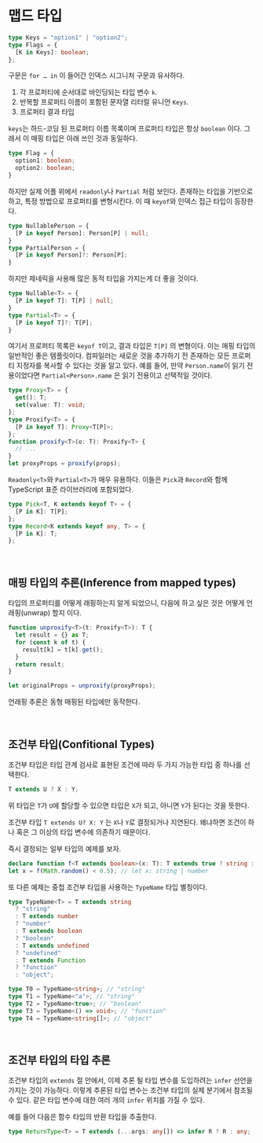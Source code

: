 # 맵드 타입

```ts
type Keys = "option1" | "option2";
type Flags = {
  [K in Keys]: boolean;
};
```

구문은 `for … in` 이 들어간 인덱스 시그니처 구문과 유사하다.

1. 각 프로퍼티에 순서대로 바인딩되는 타입 변수 `k`.
2. 반복할 프로퍼티 이름이 포함된 문자열 리터럴 유니언 `Keys`.
3. 프로퍼티 결과 타입

`keys`는 하드-코딩 된 프로퍼티 이름 목록이며 프로퍼티 타입은 항상 `boolean` 이다. 그래서 이 매핑 타입은 아래 쓰인 것과 동일하다.

```ts
type Flag = {
  option1: boolean;
  option2: boolean;
}
```

하지만 실제 어플 위에서 `readonly`나 `Partial` 처럼 보인다. 존재하는 타입을 기반으로 하고, 특정 방법으로 프로퍼티를 변형시킨다. 이 때 `keyof`와 인덱스 접근 타입이 등장한다.

```ts
type NullablePerson = {
  [P in keyof Person]: Person[P] | null;
}
type PartialPerson = {
  [P in keyof Person]?: Person[P];
}
```

하지만 제네릭을 사용해 많은 동적 타입을 가지는게 더 좋을 것이다.

```ts
type Nullable<T> = {
  [P in keyof T]: T[P] | null;
}
type Partial<T> = {
  [P in keyof T]?: T[P];
}
```

여기서 프로퍼티 목록은 `keyof T`이고, 결과 타입은 `T[P]` 의 변형이다. 이는 매핑 타입의 일반적인 좋은 템플릿이다. 컴파일러는 새로운 것을 추가하기 전 존재하는 모든 프로퍼티 지정자를 복사할 수 있다는 것을 알고 있다. 예를 들어, 만약 `Person.name`이 읽기 전용이었다면 `Partial<Person>.name` 은 읽기 전용이고 선택적일 것이다.

```ts
type Proxy<T> = {
  get(): T;
  set(value: T): void;
};
type Proxify<T> = {
  [P in keyof T]: Proxy<T[P]>;
};
function proxify<T>(o: T): Proxify<T> {
  // ...
}
let proxyProps = proxify(props);
```

`Readonly<T>`와 `Partial<T>`가 매우 유용하다. 이들은 `Pick`과 `Record`와 함께 TypeScript 표준 라이브러리에 포함되었다.

```ts
type Pick<T, K extends keyof T> = {
  [P in K]: T[P];
};
type Record<K extends keyof any, T> = {
  [P in K]: T;
};
```

<br/>

## 매핑 타입의 추론(Inference from mapped types)

타입의 프로퍼티를 어떻게 래핑하는지 알게 되었으니, 다음에 하고 싶은 것은 어떻게 언래핑(unwrap) 할지 이다.

```ts
function unproxify<T>(t: Proxify<T>): T {
  let result = {} as T;
  for (const k of t) {
    result[k] = t[k].get();
  }
  return result;
}

let originalProps = unproxify(proxyProps);
```

언래핑 추론은 동형 매핑된 타입에만 동작한다.

<br/>

## 조건부 타입(Confitional Types)

조건부 타입은 타입 관계 검사로 표현된 조건에 따라 두 가지 가능한 타입 중 하나를 선택한다.

```ts
T extends U ? X : Y;
```

위 타입은 `T`가 `U`에 할당할 수 있으면 타입은 `X`가 되고, 아니면 `Y`가 된다는 것을 뜻한다.

조건부 타입 `T extends U? X: Y` 는 `X`나 `Y`로 결정되거나 지연된다. 왜냐하면 조건이 하나 혹은 그 이상의 타입 변수에 의존하기 때문이다.

즉시 결정되는 일부 타입의 예제를 보자.

```ts
declare function f<T extends boolean>(x: T): T extends true ? string : number;
let x = f(Math.random() < 0.5); // let x: string | number
```

또 다른 예제는 중첩 조건부 타입을 사용하는 `TypeName` 타입 별칭이다.

```ts
type TypeName<T> = T extends string
  ? "string"
  : T extends number
  ? "number"
  : T extends boolean
  ? "boolean"
  : T extends undefined
  ? "undefined"
  : T extends Function
  ? "function"
  : "object";

type T0 = TypeName<string>; // "string"
type T1 = TypeName<"a">; // "string"
type T2 = TypeName<true>; // "boolean"
type T3 = TypeName<() => void>; // "function"
type T4 = TypeName<string[]>; // "object"
```

<br/>

## 조건부 타입의 타입 추론

조건부 타입의 `extends` 절 안에서, 이제 추론 될 타입 변수를 도입하려는 `infer` 선언을 가지는 것이 가능하다. 이렇게 추론된 타입 변수는 조건부 타입의 실제 분기에서 참조될 수 있다. 같은 타입 변수에 대한 여러 개의 `infer` 위치를 가질 수 있다.

예를 들어 다음은 함수 타입의 반환 타입을 추출한다.

```ts
type ReturnType<T> = T extends (...args: any[]) => infer R ? R : any;
```
